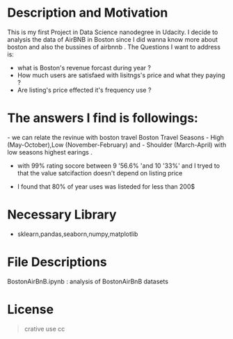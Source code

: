 
# Description and Motivation
<p>
 This is my first Project in Data Science nanodegree in Udacity. I decide to analysis the data of AirBNB in Boston since I did wanna     know more about boston and also the bussines of airbnnb . The Questions I want to address is:

- what is Boston's  revenue forcast during year  ?  
- How much users are satisfaed with lisitngs's price and what they paying  ? 
- Are listing's price effected it's frequency use ?

</p>

# The answers I find is followings:
 </p>
  - we can relate the revinue with boston travel Boston Travel Seasons - High (May-October),Low (November-February) and - Shoulder         (March-April) with low seasons highest earings  .

  - with 99% rating socore between 9 '56.6% 'and 10 '33%' and I tryed to that the value satcifaction doesn't depend on listing price

   - I found that 80% of year uses was listeded for less than 200$
 <p>
 
# Necessary Library
- sklearn,pandas,seaborn,numpy,matplotlib

# File Descriptions
BostonAirBnB.ipynb : analysis of BostonAirBnB datasets

# License
> crative use cc

